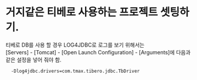 # 거지같은 티베로 사용하는 프로젝트 셋팅하기.
티베로 DB를 사용 할 경우 LOG4JDBC로 로그를 보기 위해서는  
[Servers] - [Tomcat] - [Open Launch Configuration] - [Arguments]에 다음과 같은 설정을 넣어 줘야 함.  
```
  -Dlog4jdbc.drivers=com.tmax.tibero.jdbc.TbDriver
```